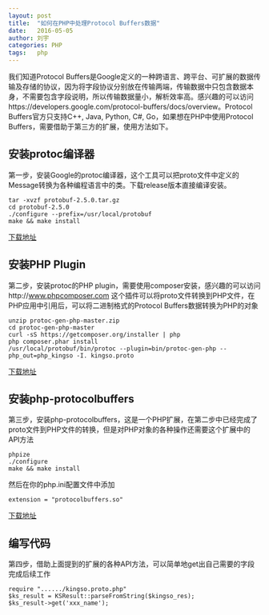 ```yaml
---
layout: post
title:  "如何在PHP中处理Protocol Buffers数据"
date:   2016-05-05
author: 刘宇
categories: PHP
tags:	php
---
```


我们知道Protocol Buffers是Google定义的一种跨语言、跨平台、可扩展的数据传输及存储的协议，因为将字段协议分别放在传输两端，传输数据中只包含数据本身，不需要包含字段说明，所以传输数据量小，解析效率高。感兴趣的可以访问https://developers.google.com/protocol-buffers/docs/overview。Protocol Buffers官方只支持C++, Java, Python, C#, Go，如果想在PHP中使用Protocol Buffers，需要借助于第三方的扩展，使用方法如下。

## 安装protoc编译器

第一步，安装Google的protoc编译器，这个工具可以把proto文件中定义的Message转换为各种编程语言中的类。下载release版本直接编译安装。

```
tar -xvzf protobuf-2.5.0.tar.gz
cd protobuf-2.5.0
./configure --prefix=/usr/local/protobuf
make && make install
```

[下载地址](https://github.com/google/protobuf/releases) 
 
## 安装PHP Plugin

第二步，安装protoc的PHP plugin，需要使用composer安装，感兴趣的可以访问http://www.phpcomposer.com
这个插件可以将proto文件转换到PHP文件，在PHP应用中引用后，可以将二进制格式的Protocol Buffers数据转换为PHP的对象

```
unzip protoc-gen-php-master.zip
cd protoc-gen-php-master
curl -sS https://getcomposer.org/installer | php
php composer.phar install
/usr/local/protobuf/bin/protoc --plugin=bin/protoc-gen-php --php_out=php_kingso -I. kingso.proto
```

[下载地址](https://github.com/chobie/protoc-gen-php)
 
## 安装php-protocolbuffers

第三步，安装php-protocolbuffers，这是一个PHP扩展，在第二步中已经完成了proto文件到PHP文件的转换，但是对PHP对象的各种操作还需要这个扩展中的API方法

```
phpize
./configure
make && make install
```

然后在你的php.ini配置文件中添加

```
extension = "protocolbuffers.so"
```

[下载地址](https://github.com/chobie/php-protocolbuffers)

## 编写代码

第四步，借助上面提到的扩展的各种API方法，可以简单地get出自己需要的字段完成后续工作

```
require "....../kingso.proto.php"
$ks_result = KSResult::parseFromString($kingso_res);
$ks_result->get('xxx_name');
```
